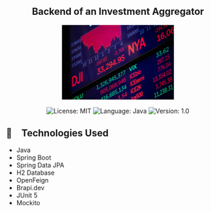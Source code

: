 <h2 align="center">
  Backend of an Investment Aggregator
</h2>

<p align="center" width="100%">
    <img width="50%" src="https://github.com/ezbueno/investment-aggregator/blob/main/images/stock-market.jpg"> 
</p>

<p align="center">
  <img alt="License: MIT" src="https://img.shields.io/badge/license-MIT-%2304D361">
  <img alt="Language: Java" src="https://img.shields.io/badge/language-java-green">
  <img alt="Version: 1.0" src="https://img.shields.io/badge/version-1.0-yellowgreen">
</p>

## :rocket: Technologies Used

* Java
* Spring Boot
* Spring Data JPA
* H2 Database
* OpenFeign
* Brapi.dev
* JUnit 5
* Mockito